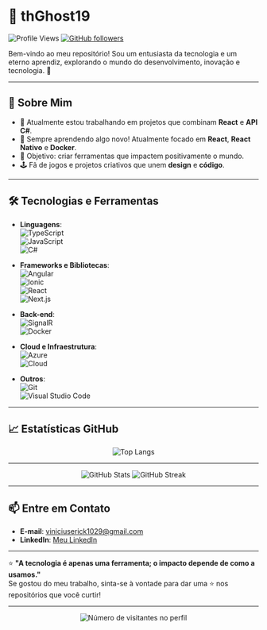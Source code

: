 # 👻 **thGhost19** 

![Profile Views](https://komarev.com/ghpvc/?username=thGhost19&color=blueviolet&style=flat-square)
[![GitHub followers](https://img.shields.io/github/followers/thGhost19?style=flat-square)](https://github.com/thGhost19?tab=followers)

Bem-vindo ao meu repositório! Sou um entusiasta da tecnologia e um eterno aprendiz, explorando o mundo do desenvolvimento, inovação e tecnologia. 🌟

---

## 🚀 Sobre Mim
- 🔭 Atualmente estou trabalhando em projetos que combinam **React** e **API C#**.
- 🌱 Sempre aprendendo algo novo! Atualmente focado em **React**, **React Nativo** e **Docker**.
- 🎯 Objetivo: criar ferramentas que impactem positivamente o mundo.
- 🕹️ Fã de jogos e projetos criativos que unem **design** e **código**.

---

## 🛠️ Tecnologias e Ferramentas

- **Linguagens**:  
  ![TypeScript](https://img.shields.io/badge/-TypeScript-007ACC?logo=typescript&logoColor=white&style=flat-square)  
  ![JavaScript](https://img.shields.io/badge/-JavaScript-F7DF1E?logo=javascript&logoColor=black&style=flat-square)  
  ![C#](https://img.shields.io/badge/-C%23-239120?logo=c-sharp&logoColor=white&style=flat-square)

- **Frameworks e Bibliotecas**:  
  ![Angular](https://img.shields.io/badge/-Angular-DD0031?logo=angular&logoColor=white&style=flat-square)  
  ![Ionic](https://img.shields.io/badge/-Ionic-3880FF?logo=ionic&logoColor=white&style=flat-square)  
  ![React](https://img.shields.io/badge/-React-61DAFB?logo=react&logoColor=black&style=flat-square)  
  ![Next.js](https://img.shields.io/badge/-Next.js-000000?logo=next.js&logoColor=white&style=flat-square)

- **Back-end**:  
  ![SignalR](https://img.shields.io/badge/-SignalR-4C6EF5?logo=microsoft&logoColor=white&style=flat-square)  
  ![Docker](https://img.shields.io/badge/-Docker-2496ED?logo=docker&logoColor=white&style=flat-square)

- **Cloud e Infraestrutura**:  
  ![Azure](https://img.shields.io/badge/-Azure-0078D4?logo=microsoft-azure&logoColor=white&style=flat-square)  
  ![Cloud](https://img.shields.io/badge/-Cloud_Services-3C8DBC?logo=icloud&logoColor=white&style=flat-square)

- **Outros**:  
  ![Git](https://img.shields.io/badge/-Git-F05032?logo=git&logoColor=white&style=flat-square)  
  ![Visual Studio Code](https://img.shields.io/badge/-VS%20Code-007ACC?logo=visual-studio-code&logoColor=white&style=flat-square)

---

## 📈 Estatísticas GitHub

<div align="center">
  <img src="https://github-readme-stats.vercel.app/api/top-langs/?username=thGhost19&layout=compact&theme=radical" alt="Top Langs" />
</div>

---

<div align="center">
  <img src="https://github-readme-stats.vercel.app/api?username=thGhost19&show_icons=true&theme=radical" alt="GitHub Stats" />
  <img src="https://github-readme-streak-stats.herokuapp.com/?user=thGhost19&theme=dark&hide_border=false" alt="GitHub Streak" />
</div>

---

## 📫 Entre em Contato
- **E-mail**: [viniciuserick1029@gmail.com](mailto:viniciuserick1029@gmail.com)  
- **LinkedIn**: [Meu LinkedIn](https://www.linkedin.com/in/erickvsalmeida/)

---

⭐ **"A tecnologia é apenas uma ferramenta; o impacto depende de como a usamos."**  
Se gostou do meu trabalho, sinta-se à vontade para dar uma ⭐ nos repositórios que você curtir!

---

<p align="center">
  <img
    src="https://profile-counter.glitch.me/thGhost19/count.svg"
    alt="Número de visitantes no perfil"
  />
</p>
